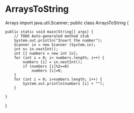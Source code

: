 # ArraysToString 
Arrays
import java.util.Scanner;
public class ArraysToString {

	public static void main(String[] args) {
		// TODO Auto-generated method stub
		System.out.println("Insert the number");
		Scanner in = new Scanner (System.in);
		int n= in.nextInt();
		int [] numbers = new int [n];
		for (int i = 0; i< numbers.length; i++) {
			numbers [i] = in.nextInt();
			if (numbers [i]%2==0)
				numbers [i]=0;
		}
		for (int i = 0; i<numbers.length; i++) {
			System.out.println(numbers [i] + "");
		}
		
	}

}

